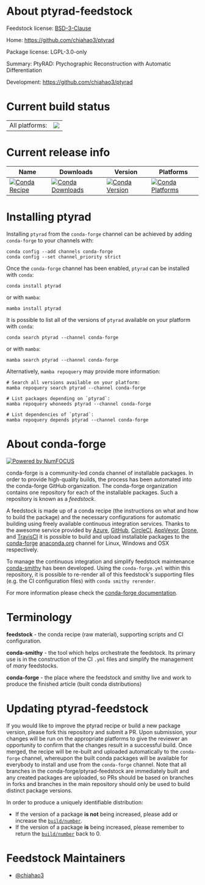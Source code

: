 About ptyrad-feedstock
======================

Feedstock license: [BSD-3-Clause](https://github.com/conda-forge/ptyrad-feedstock/blob/main/LICENSE.txt)

Home: https://github.com/chiahao3/ptyrad

Package license: LGPL-3.0-only

Summary: PtyRAD: Ptychographic Reconstruction with Automatic Differentiation

Development: https://github.com/chiahao3/ptyrad

Current build status
====================


<table><tr><td>All platforms:</td>
    <td>
      <a href="https://dev.azure.com/conda-forge/feedstock-builds/_build/latest?definitionId=25796&branchName=main">
        <img src="https://dev.azure.com/conda-forge/feedstock-builds/_apis/build/status/ptyrad-feedstock?branchName=main">
      </a>
    </td>
  </tr>
</table>

Current release info
====================

| Name | Downloads | Version | Platforms |
| --- | --- | --- | --- |
| [![Conda Recipe](https://img.shields.io/badge/recipe-ptyrad-green.svg)](https://anaconda.org/conda-forge/ptyrad) | [![Conda Downloads](https://img.shields.io/conda/dn/conda-forge/ptyrad.svg)](https://anaconda.org/conda-forge/ptyrad) | [![Conda Version](https://img.shields.io/conda/vn/conda-forge/ptyrad.svg)](https://anaconda.org/conda-forge/ptyrad) | [![Conda Platforms](https://img.shields.io/conda/pn/conda-forge/ptyrad.svg)](https://anaconda.org/conda-forge/ptyrad) |

Installing ptyrad
=================

Installing `ptyrad` from the `conda-forge` channel can be achieved by adding `conda-forge` to your channels with:

```
conda config --add channels conda-forge
conda config --set channel_priority strict
```

Once the `conda-forge` channel has been enabled, `ptyrad` can be installed with `conda`:

```
conda install ptyrad
```

or with `mamba`:

```
mamba install ptyrad
```

It is possible to list all of the versions of `ptyrad` available on your platform with `conda`:

```
conda search ptyrad --channel conda-forge
```

or with `mamba`:

```
mamba search ptyrad --channel conda-forge
```

Alternatively, `mamba repoquery` may provide more information:

```
# Search all versions available on your platform:
mamba repoquery search ptyrad --channel conda-forge

# List packages depending on `ptyrad`:
mamba repoquery whoneeds ptyrad --channel conda-forge

# List dependencies of `ptyrad`:
mamba repoquery depends ptyrad --channel conda-forge
```


About conda-forge
=================

[![Powered by
NumFOCUS](https://img.shields.io/badge/powered%20by-NumFOCUS-orange.svg?style=flat&colorA=E1523D&colorB=007D8A)](https://numfocus.org)

conda-forge is a community-led conda channel of installable packages.
In order to provide high-quality builds, the process has been automated into the
conda-forge GitHub organization. The conda-forge organization contains one repository
for each of the installable packages. Such a repository is known as a *feedstock*.

A feedstock is made up of a conda recipe (the instructions on what and how to build
the package) and the necessary configurations for automatic building using freely
available continuous integration services. Thanks to the awesome service provided by
[Azure](https://azure.microsoft.com/en-us/services/devops/), [GitHub](https://github.com/),
[CircleCI](https://circleci.com/), [AppVeyor](https://www.appveyor.com/),
[Drone](https://cloud.drone.io/welcome), and [TravisCI](https://travis-ci.com/)
it is possible to build and upload installable packages to the
[conda-forge](https://anaconda.org/conda-forge) [anaconda.org](https://anaconda.org/)
channel for Linux, Windows and OSX respectively.

To manage the continuous integration and simplify feedstock maintenance
[conda-smithy](https://github.com/conda-forge/conda-smithy) has been developed.
Using the ``conda-forge.yml`` within this repository, it is possible to re-render all of
this feedstock's supporting files (e.g. the CI configuration files) with ``conda smithy rerender``.

For more information please check the [conda-forge documentation](https://conda-forge.org/docs/).

Terminology
===========

**feedstock** - the conda recipe (raw material), supporting scripts and CI configuration.

**conda-smithy** - the tool which helps orchestrate the feedstock.
                   Its primary use is in the construction of the CI ``.yml`` files
                   and simplify the management of *many* feedstocks.

**conda-forge** - the place where the feedstock and smithy live and work to
                  produce the finished article (built conda distributions)


Updating ptyrad-feedstock
=========================

If you would like to improve the ptyrad recipe or build a new
package version, please fork this repository and submit a PR. Upon submission,
your changes will be run on the appropriate platforms to give the reviewer an
opportunity to confirm that the changes result in a successful build. Once
merged, the recipe will be re-built and uploaded automatically to the
`conda-forge` channel, whereupon the built conda packages will be available for
everybody to install and use from the `conda-forge` channel.
Note that all branches in the conda-forge/ptyrad-feedstock are
immediately built and any created packages are uploaded, so PRs should be based
on branches in forks and branches in the main repository should only be used to
build distinct package versions.

In order to produce a uniquely identifiable distribution:
 * If the version of a package **is not** being increased, please add or increase
   the [``build/number``](https://docs.conda.io/projects/conda-build/en/latest/resources/define-metadata.html#build-number-and-string).
 * If the version of a package **is** being increased, please remember to return
   the [``build/number``](https://docs.conda.io/projects/conda-build/en/latest/resources/define-metadata.html#build-number-and-string)
   back to 0.

Feedstock Maintainers
=====================

* [@chiahao3](https://github.com/chiahao3/)

